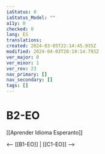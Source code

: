 ```yaml
---
iaStatus: 0
iaStatus_Model: ""
a11y: 0
checked: 0
lang: ES
translations: 
created: 2024-03-05T22:14:45.035Z
modified: 2024-04-03T20:19:14.793Z
ver_major: 0
ver_minor: 1
ver_rev: 23
nav_primary: []
nav_secondary: []
tags: []
---
```

# B2-EO

[[Aprender Idioma Esperanto]]

<-- [[B1-EO]] | [[C1-EO]] -->